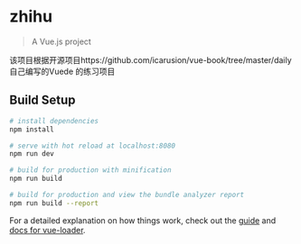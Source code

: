 # zhihu

> A Vue.js project

该项目根据开源项目https://github.com/icarusion/vue-book/tree/master/daily 自己编写的Vuede 的练习项目


## Build Setup

``` bash
# install dependencies
npm install

# serve with hot reload at localhost:8080
npm run dev

# build for production with minification
npm run build

# build for production and view the bundle analyzer report
npm run build --report
```

For a detailed explanation on how things work, check out the [guide](http://vuejs-templates.github.io/webpack/) and [docs for vue-loader](http://vuejs.github.io/vue-loader).
